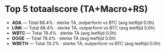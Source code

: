 # Top 5 totaalscore (TA+Macro+RS)

- **ADA** — Total 88.4% · sterke TA, outperform vs BTC (avg leeftijd 0.0h)
- **LINK** — Total 88.4% · sterke TA, outperform vs BTC (avg leeftijd 0.0h)
- **WBTC** — Total 78.4% · sterke TA (avg leeftijd 0.0h)
- **DOGE** — Total 78.4% · sterke TA (avg leeftijd 0.0h)
- **WBETH** — Total 74.2% · sterke TA, outperform vs BTC (avg leeftijd 0.0h)